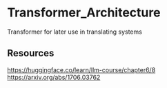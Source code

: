 # Transformer_Architecture
Transformer for later use in translating systems

## Resources
https://huggingface.co/learn/llm-course/chapter6/8
https://arxiv.org/abs/1706.03762
